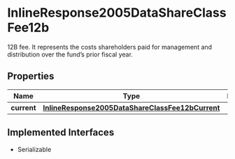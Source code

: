 

# InlineResponse2005DataShareClassFee12b

12B fee. It represents the costs shareholders paid for management and distribution over the fund’s prior fiscal year.

## Properties

Name | Type | Description | Notes
------------ | ------------- | ------------- | -------------
**current** | [**InlineResponse2005DataShareClassFee12bCurrent**](InlineResponse2005DataShareClassFee12bCurrent.md) |  |  [optional]


## Implemented Interfaces

* Serializable


